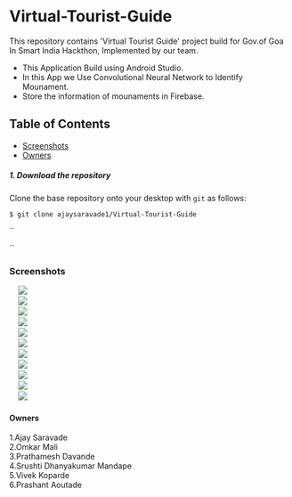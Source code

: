 # Virtual-Tourist-Guide
This repository contains 'Virtual Tourist Guide' project build for Gov.of Goa In Smart India Hackthon, Implemented by our team.
- This Application Build using Android Studio.
- In this App we Use Convolutional Neural Network to Identify Mounament.
- Store the information of mounaments in Firebase.

## Table of Contents
* [Screenshots](#Screenshots)
* [Owners](#Owners)

##### 1. Download the repository

Clone the base repository onto your desktop with `git` as follows:
```console
$ git clone ajaysaravade1/Virtual-Tourist-Guide
```

``

``


### Screenshots
&nbsp;&nbsp;&nbsp;&nbsp;![](/home.png)<br>
&nbsp;&nbsp;&nbsp;&nbsp;![](/login.png)<br>
&nbsp;&nbsp;&nbsp;&nbsp;![](/info.png)<br>
&nbsp;&nbsp;&nbsp;&nbsp;![](/activities.png)<br>
&nbsp;&nbsp;&nbsp;&nbsp;![](/snap.png)<br>
&nbsp;&nbsp;&nbsp;&nbsp;![](/snapinfo.png)<br>
&nbsp;&nbsp;&nbsp;&nbsp;![](/services.png)<br>
&nbsp;&nbsp;&nbsp;&nbsp;![](/serviceinfo.png)<br>
&nbsp;&nbsp;&nbsp;&nbsp;![](/searchbylabel.png)<br>
&nbsp;&nbsp;&nbsp;&nbsp;![](/rating.png)<br>
&nbsp;&nbsp;&nbsp;&nbsp;![](/profile.png)<br>


#### Owners
 1.Ajay Saravade<br>
 2.Omkar Mali<br>
 3.Prathamesh Davande<br>
 4.Srushti Dhanyakumar Mandape <br>
 5.Vivek Koparde<br>
 6.Prashant Aoutade<br>
